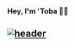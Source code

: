 ### Hey, I'm 'Toba 👋🏽

## [![header](https://i.imgur.com/SMfYRzp.png)](https://www.olutobaojo.com) 
